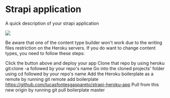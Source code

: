 # Strapi application

A quick description of your strapi application

<a href="https://www.heroku.com/deploy/?template=https://github.com/co3coin-finance/strapi-heroku-template">
<img src="https://assets.strapi.io/uploads/Deploy_button_heroku_b1043fc67d.png" />
</a>

Be aware that one of the content type builder won't work due to the writing files restriction on the Heroku servers. If you do want to change content types, you need to follow these steps:

Click the button above and deploy your app
Clone that repo by using heroku git:clone -a followed by your repo's name
Go into the cloned projects' folder using cd followed by your repo's name
Add the Heroku boilerplate as a remote by running git remote add boilerplate https://github.com/lucasfontesgaspareto/strapi-heroku-app
Pull from this new origin by running git pull boilerplate master
